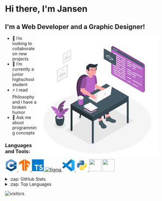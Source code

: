 
# **Hi there, I'm Jansen**
<!-- <img src="https://github.com/TheDudeThatCode/TheDudeThatCode/blob/master/Assets/Hi.gif" width="39px">  -->

## I'm a Web Developer and a Graphic Designer! 
<!-- <img src="https://github.com/TheDudeThatCode/TheDudeThatCode/blob/master/Assets/hmm.gif" width="1px"> -->

<img align="right" src="https://raw.githubusercontent.com/cadornajansen/cadornajansen/main/Code%20typing-amico%20(1).png" alt="jansen" height="400" />

- 🔭 I’m looking to collaborate on new projects
- 🌱 I’m currently a junior highschool student
- ⚡ I read Philosophy and i have a broken humor
- 💬 Ask me about programming concepts
<!-- - 📫 How to reach me: [LinkedIn](https://www.linkedin.com/in/ria-monga/), [Twitter](https://twitter.com/riamonga7) -->


   
<!--    <img align="center" src="https://github.com/TheDudeThatCode/TheDudeThatCode/blob/master/Assets/Developer.gif" width="49px"> -->
<h3 align="left">Languages and Tools: </h3>

   
<p align="left"> <a href="https://www.java.com" target="_blank"> 
 <a href="https://www.w3schools.com/cpp/" target="_blank"> <img src="https://raw.githubusercontent.com/devicons/devicon/master/icons/cplusplus/cplusplus-original.svg" alt="cplusplus" width="40" height="40"/> </a> 
  <a href="https://tensorflow.org" target="_blank"> <img src="https://raw.githubusercontent.com/devicons/devicon/master/icons/tensorflow/tensorflow-original.svg" alt="tensorflow" width="40" height="40"/> </a>     
 <a href="https://developer.mozilla.org/en-US/docs/Web/" target="_blank"> <img src="https://raw.githubusercontent.com/devicons/devicon/master/icons/typescript/typescript-original.svg" alt="typescript" width="40" height="40"/> </a>  
 <a href="https://www.figma.com/" target="_blank"> <img src="https://www.vectorlogo.zone/logos/figma/figma-icon.svg" alt="figma" width="40" height="40"/> </a>  
 <a href="https://www.vscode.com/en" target="_blank"> <img src="https://raw.githubusercontent.com/devicons/devicon/master/icons/vscode/vscode-original.svg" alt="vscode" width="40" height="40"/> </a>  
 <a href="https://www.python.org" target="_blank"> <img src="https://raw.githubusercontent.com/devicons/devicon/master/icons/python/python-original.svg" alt="python" width="40" height="40"/> </a> 
<img src="https://cdn.jsdelivr.net/gh/devicons/devicon/icons/nodejs/nodejs-original.svg"  width="40" height="40"/>
<img src="https://cdn.jsdelivr.net/gh/devicons/devicon/icons/bash/bash-original.svg"  width="40" height="40"/>


</p>
          
<!--    <a href"" target="_blank"> <img align="left" alt="GitHub" width="26px" src="https://raw.githubusercontent.com/github/explore/78df643247d429f6cc873026c0622819ad797942/topics/github/github.png" /> </a><a href"" target="_blank"> <img align="left" alt="MySQL" width="26px" src="https://raw.githubusercontent.com/github/explore/80688e429a7d4ef2fca1e82350fe8e3517d3494d/topics/mysql/mysql.png" /> </a> <a href"" target="_blank"> <img align="left" alt="Git" width="26px" src="https://raw.githubusercontent.com/github/explore/80688e429a7d4ef2fca1e82350fe8e3517d3494d/topics/git/git.png" /> </a> -->
   
<details>
  <summary>:zap: GitHub Stats </summary>

   ![Jansen's GitHub stats](https://github-readme-stats.vercel.app/api?username=cadornajansen&count_private=false&show_icons=true&theme=cadornajansen)

</details>
   
<details>
  <summary>:zap: Top Languages </summary>

<!--    [![Top Langs](https://github-readme-stats.vercel.app/api/top-langs/?username=Ria700)](https://github.com/anuraghazra/github-readme-stats) -->
   [![Top Langs](https://github-readme-stats.vercel.app/api/top-langs/?username=cadornajansen&layout=compact)](https://github.com/cadornajansen/github-readme-stats)


</details>
   
   
<!-- ### Spotify Playing 🎧
 
[![Spotify](https://https://now-playing-spotify-riamonga07-gmailcom.vercel.app/api/spotify)](https://open.spotify.com/user/4hx4fenr8xlhv2xzrog7m5ins) -->
   
   
<!-- [<img src="https://spotify-riamonga07-gmailcom.vercel.app/api/spotify-playing" alt="Spotify Playing" width="350" />](https://open.spotify.com/user/4hx4fenr8xlhv2xzrog7m5ins) -->

   
![visitors](https://visitor-badge.laobi.icu/badge?page_id=cadornajansen.cadornajansen)
